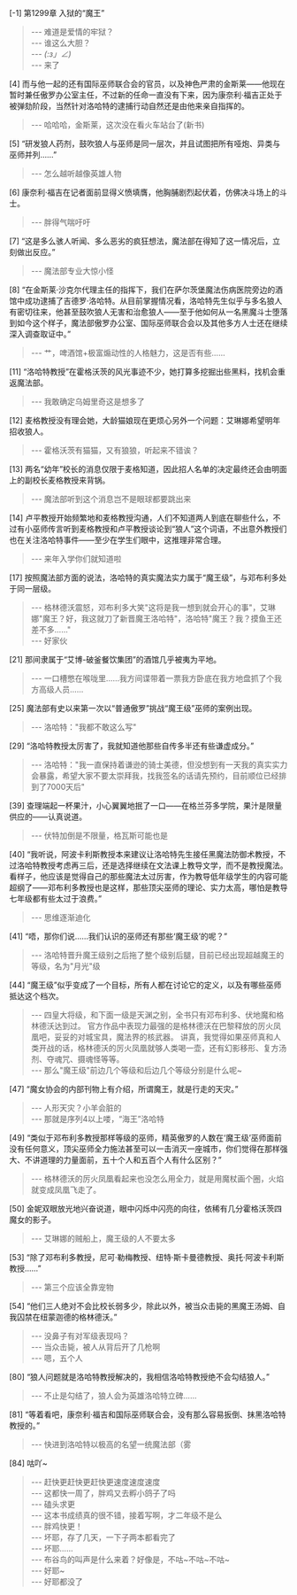 
[-1] 第1299章 入狱的“魔王”
>--- 难道是爱情的牢狱？<br>
>--- 谁这么大胆？<br>
>--- _(:з」∠)_<br>
>--- 来了<br>

[4] 而与他一起的还有国际巫师联合会的官员，以及神色严肃的金斯莱——他现在暂时兼任傲罗办公室主任，不过新的任命一直没有下来，因为康奈利·福吉正处于被弹劾阶段，当然针对洛哈特的逮捕行动自然还是由他来亲自指挥的。
>--- 哈哈哈，金斯莱，这次没在看火车站台了(新书)<br>

[5] “研发狼人药剂，鼓吹狼人与巫师是同一层次，并且试图把所有哑炮、异类与巫师并列……”
>--- 怎么越听越像英雄人物<br>

[6] 康奈利·福吉在记者面前显得义愤填膺，他胸脯剧烈起伏着，仿佛决斗场上的斗士。
>--- 胖得气喘吁吁<br>

[7] “这是多么骇人听闻、多么恶劣的疯狂想法，魔法部在得知了这一情况后，立刻做出反应。”
>--- 魔法部专业大惊小怪<br>

[8] “在金斯莱·沙克尔代理主任的指挥下，我们在萨尔茨堡魔法伤病医院旁边的酒馆中成功逮捕了吉德罗·洛哈特。从目前掌握情况看，洛哈特先生似乎与多名狼人有密切往来，他甚至鼓吹狼人无害和治愈狼人——至于他如何从一名黑魔斗士堕落到如今这个样子，魔法部傲罗办公室、国际巫师联合会以及其他多方人士还在继续深入调查取证中。”
>--- 艹，啤酒馆+极富煽动性的人格魅力，这是否有些……<br>

[11] “洛哈特教授”在霍格沃茨的风光事迹不少，她打算多挖掘出些黑料，找机会重返魔法部。
>--- 我敢确定乌姆里奇这是想多了<br>

[12] 麦格教授没有理会她，大龄猫娘现在更烦心另外一个问题：艾琳娜希望明年招收狼人。
>--- 霍格沃茨有猫猫，又有狼狼，听起来不错诶？<br>

[13] 两名“幼年”校长的消息仅限于麦格知道，因此招人名单的决定最终还会由明面上的副校长麦格教授来背锅。
>--- 魔法部听到这个消息岂不是眼球都要跳出来<br>

[14] 卢平教授开始频繁地和麦格教授沟通，人们不知道两人到底在聊些什么，不过有小巫师传言听到麦格教授和卢平教授谈论到“狼人”这个词语，不出意外教授们也在关注洛哈特事件——至少在学生们眼中，这推理非常合理。
>--- 来年入学你们就知道啦<br>

[17] 按照魔法部方面的说法，洛哈特的真实魔法实力属于“魔王级”，与邓布利多处于同一层级。
>--- 格林德沃震怒，邓布利多大笑"这将是我一想到就会开心的事"，艾琳娜"魔王？好，我这就刀了新晋魔王洛哈特"，洛哈特"魔王？我？摸鱼王还差不多......"<br>
>--- 好家伙<br>

[21] 那间隶属于“艾博-破釜餐饮集团”的酒馆几乎被夷为平地。
>--- 一口槽憋在喉咙里……我方间谍带着一票我方卧底在我方地盘抓了个我方高级人员……<br>

[25] 魔法部有史以来第一次以“普通傲罗”挑战“魔王级”巫师的案例出现。
>--- 洛哈特："我都不敢这么写"<br>

[29] “洛哈特教授太厉害了，我就知道他那些自传多半还有些谦虚成分。”
>--- 洛哈特："我一直保持着谦逊的骑士美德，但没想到有一天我的真实实力会暴露，希望大家不要太崇拜我，找我签名的话请先预约，目前顺位已经排到了7000天后"<br>

[39] 查理端起一杯果汁，小心翼翼地抿了一口——在格兰芬多学院，果汁是限量供应的——认真说道。
>--- 伏特加倒是不限量，格瓦斯可能也是<br>

[40] “我听说，阿波卡利斯教授本来建议让洛哈特先生接任黑魔法防御术教授，不过洛哈特教授考虑再三后，还是选择继续在文法课上教导文学，而不是教授魔法。看样子，他应该是觉得自己的那些魔法太过厉害，作为教导低年级学生的内容可能超纲了——邓布利多教授也是这样，那些顶尖巫师的理论、实力太高，哪怕是教导七年级都有些太过于浪费。”
>--- 思维逐渐迪化<br>

[41] “唔，那你们说……我们认识的巫师还有那些‘魔王级’的呢？”
>--- 洛哈特晋升魔王级别之后拖了整个级别后腿，目前已经出现超越魔王的等级，名为"月光"级<br>

[44] “魔王级”似乎变成了一个目标，所有人都在讨论它的定义，以及有哪些巫师抵达这个档次。
>--- 四皇大将级，和下面一级是天渊之别，全书只有邓布利多、伏地魔和格林德沃达到过。
官方作品中表现力最强的是格林德沃在巴黎释放的厉火凤凰吧，妥妥的对城宝具，魔法界的核武器。
讲真，我觉得如果巫师真和人类开战的话，格林德沃的厉火凤凰就够人类喝一壶，还有幻影移形、复方汤剂、夺魂咒、摄魂怪等等。<br>
>--- 那么"魔王级"前边几个等级和后边几个等级分别是什么呢~<br>

[47] “魔女协会的内部刊物上有介绍，所谓魔王，就是行走的天灾。”
>--- 人形天灾？小羊会脏的<br>
>--- 那就是序列4以上喽，“海王”洛哈特<br>

[49] “类似于邓布利多教授那样等级的巫师，精英傲罗的人数在‘魔王级’巫师面前没有任何意义，顶尖巫师全力施法甚至可以一击消灭一座城市，你们觉得在那样强大、不讲道理的力量面前，五十个人和五百个人有什么区别？”
>--- 格林德沃的厉火凤凰看起来也没怎么用全力，就是用魔杖画个圈，火焰就变成凤凰飞走了。<br>

[50] 金妮双眼放光地兴奋说道，眼中闪烁中闪亮的向往，依稀有几分霍格沃茨四魔女的影子。
>--- 艾琳娜的贼船上，魔王级的人不要太多<br>

[53] “除了邓布利多教授，尼可·勒梅教授、纽特·斯卡曼德教授、奥托·阿波卡利斯教授……”
>--- 第三个应该全靠宠物<br>

[54] “他们三人绝对不会比校长弱多少，除此以外，被当众击毙的黑魔王汤姆、自我囚禁在纽蒙迦德的格林德沃。”
>--- 没鼻子有对军级表现吗？<br>
>--- 当众击毙，被人从背后开了几枪啊<br>
>--- 嗯，五个人<br>

[80] “狼人问题就是洛哈特教授解决的，我相信洛哈特教授绝不会勾结狼人。”
>--- 不止是勾结了，狼人会为英雄洛哈特立碑......<br>

[81] “等着看吧，康奈利·福吉和国际巫师联合会，没有那么容易扳倒、抹黑洛哈特教授的。”
>--- 快进到洛哈特以极高的名望一统魔法部（雾<br>

[84] 咕吖~
>--- 赶快更赶快更赶快更速度速度速度<br>
>--- 这都快一周了，胖鸡又去孵小鸽子了吗<br>
>--- 磕头求更<br>
>--- 这本书成绩真的很不错，接着写啊，才二年级不是么<br>
>--- 胖鸡快更！<br>
>--- 坏耶，存了几天，一下子两本都看完了<br>
>--- 坏耶……<br>
>--- 布谷鸟的叫声是什么来着？好像是，不咕~不咕~不咕~<br>
>--- 好耶~<br>
>--- 好耶都没了<br>
